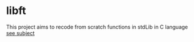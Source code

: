 # libft
This project aims to recode from scratch functions in stdLib in C language 
[see subject](https://github.com/Ahaif/libft/blob/main/en.subject.pdf)
